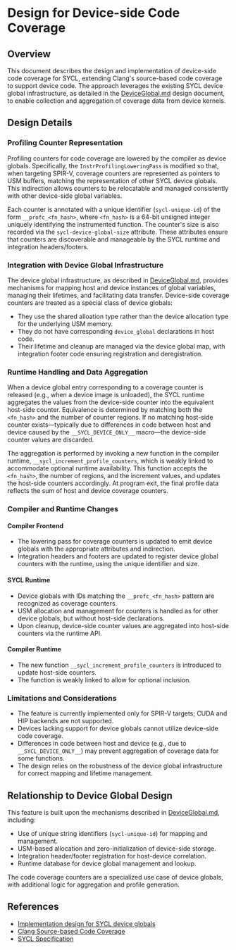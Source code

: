 # Design for Device-side Code Coverage

## Overview

This document describes the design and implementation of device-side code coverage for SYCL, extending Clang's source-based code coverage to support device code. The approach leverages the existing SYCL device global infrastructure, as detailed in the [DeviceGlobal.md](DeviceGlobal.md) design document, to enable collection and aggregation of coverage data from device kernels.

## Design Details

### Profiling Counter Representation

Profiling counters for code coverage are lowered by the compiler as device globals. Specifically, the `InstrProfilingLoweringPass` is modified so that, when targeting SPIR-V, coverage counters are represented as pointers to USM buffers, matching the representation of other SYCL device globals. This indirection allows counters to be relocatable and managed consistently with other device-side global variables.

Each counter is annotated with a unique identifier (`sycl-unique-id`) of the form `__profc_<fn_hash>`, where `<fn_hash>` is a 64-bit unsigned integer uniquely identifying the instrumented function. The counter's size is also recorded via the `sycl-device-global-size` attribute. These attributes ensure that counters are discoverable and manageable by the SYCL runtime and integration headers/footers.

### Integration with Device Global Infrastructure

The device global infrastructure, as described in [DeviceGlobal.md](DeviceGlobal.md), provides mechanisms for mapping host and device instances of global variables, managing their lifetimes, and facilitating data transfer. Device-side coverage counters are treated as a special class of device globals:

- They use the shared alloation type rather than the device allocation type for the underlying USM memory.
- They do not have corresponding `device_global` declarations in host code.
- Their lifetime and cleanup are managed via the device global map, with integration footer code ensuring registration and deregistration.

### Runtime Handling and Data Aggregation

When a device global entry corresponding to a coverage counter is released (e.g., when a device image is unloaded), the SYCL runtime aggregates the values from the device-side counter into the equivalent host-side counter. Equivalence is determined by matching both the `<fn_hash>` and the number of counter regions. If no matching host-side counter exists—typically due to differences in code between host and device caused by the `__SYCL_DEVICE_ONLY__` macro—the device-side counter values are discarded.

The aggregation is performed by invoking a new function in the compiler runtime, `__sycl_increment_profile_counters`, which is weakly linked to accommodate optional runtime availability. This function accepts the `<fn_hash>`, the number of regions, and the increment values, and updates the host-side counters accordingly. At program exit, the final profile data reflects the sum of host and device coverage counters.

### Compiler and Runtime Changes

#### Compiler Frontend

- The lowering pass for coverage counters is updated to emit device globals with the appropriate attributes and indirection.
- Integration headers and footers are updated to register device global counters with the runtime, using the unique identifier and size.

#### SYCL Runtime

- Device globals with IDs matching the `__profc_<fn_hash>` pattern are recognized as coverage counters.
- USM allocation and management for counters is handled as for other device globals, but without host-side declarations.
- Upon cleanup, device-side counter values are aggregated into host-side counters via the runtime API.

#### Compiler Runtime

- The new function `__sycl_increment_profile_counters` is introduced to update host-side counters.
- The function is weakly linked to allow for optional inclusion.

### Limitations and Considerations

- The feature is currently implemented only for SPIR-V targets; CUDA and HIP backends are not supported.
- Devices lacking support for device globals cannot utilize device-side code coverage.
- Differences in code between host and device (e.g., due to `__SYCL_DEVICE_ONLY__`) may prevent aggregation of coverage data for some functions.
- The design relies on the robustness of the device global infrastructure for correct mapping and lifetime management.

## Relationship to Device Global Design

This feature is built upon the mechanisms described in [DeviceGlobal.md](DeviceGlobal.md), including:

- Use of unique string identifiers (`sycl-unique-id`) for mapping and management.
- USM-based allocation and zero-initialization of device-side storage.
- Integration header/footer registration for host-device correlation.
- Runtime database for device global management and lookup.

The code coverage counters are a specialized use case of device globals, with additional logic for aggregation and profile generation.

## References

- [Implementation design for SYCL device globals](DeviceGlobal.md)
- [Clang Source-based Code Coverage](https://clang.llvm.org/docs/SourceBasedCodeCoverage.html)
- [SYCL Specification](https://registry.khronos.org/SYCL/specs/sycl-2020/html/sycl-2020.html)
